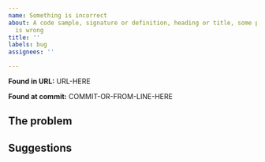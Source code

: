 ```yaml
---
name: Something is incorrect
about: A code sample, signature or definition, heading or title, some prose, or formatting
  is wrong
title: ''
labels: bug
assignees: ''

---
```


<!--
  Feel free to delete anything that definitely does not apply to your
  issue, as well as these comments. (Or don’t, it’s up to you.)

  FIRST!: Check the site at https://perl6docs.github.io/ rather than
  docs.perl.org; you may find the issue already fixed—the
  perl6docs.github.io site is updated more frequently.

  Please paste (a) link(s) from your browser showing the issue (bare
  so it can be seen, not buried in a Markdown link): -->
  **Found in URL:** URL-HERE
<!--
  Also include the commit hash shown at the bottom of your browser
  page, so we know what version you’re looking at. Better yet, include
  the entire “From FILE.pod6 at perl6/doc on GitHub, commit a0b1c2d.”
  line you’ll find as the first line of every doc page’s footer. -->
**Found at commit:** COMMIT-OR-FROM-LINE-HERE
## The problem

<!--
    Please state clearly in "The problem" whether you are reporting a
    problem with the site (something does not show up in the search
    drop-down menu or a page is missing, for instance), documentation
    text or examples that are missing or should be improved or
    something else. Please describe the problem as clearly as possible.

    If it is a formatting issue, we’d appreciate an inline screenshot
    from your browser. (On most operating systems, you can simply drag
    a screenshot image from your file browser into this text box at
    the place you want it to appear.) Annotating and/or cropping the
    image to show the problem in context, but without unnecessary clutter
    like your browser interface, is appreciated though not required.

-->

## Suggestions


<!--
    If applicable, tell us in "Suggestions" what could be done to
    solve the problem, such as "Rephrase the description" or "Use an
    example program that actually runs".

    If you don't know how to fix the issue (this _is_ a documentation
    site and we expect it to be used by people who are not expert!)
    please don't worry about exact fixes. However, if you can't even
    think of what you'd like to see instead (e.g., "working code", "a
    correct return type"), you may be using the wrong issue type and
    should consider a different one.

    On the other hand, if you know _exactly_ how to fix the issue
    (such as fixing a routine signature), feel free to submit a pull
    request if you're comfortable doing so--see the CONTRIBUTING.md
    doc for details. We welcome patches!

    Thank you for contributing to the Perl 6 community by reporting this!
-->
